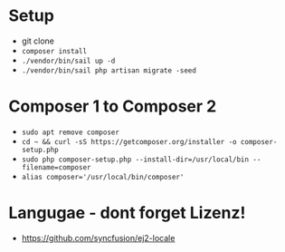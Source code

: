 # Setup 
* git clone
* `composer install`
* `./vendor/bin/sail up -d`
* `./vendor/bin/sail php artisan migrate -seed`

# Composer 1 to Composer 2
* `sudo apt remove composer`
* `cd ~ && curl -sS https://getcomposer.org/installer -o composer-setup.php`
* `sudo php composer-setup.php --install-dir=/usr/local/bin --filename=composer`
* `alias composer='/usr/local/bin/composer'`

# Langugae - dont forget Lizenz!
* https://github.com/syncfusion/ej2-locale
